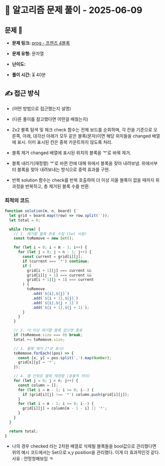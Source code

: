 # 📝 알고리즘 문제 풀이 - 2025-06-09

## 문제 📖

- **문제 링크:** [prog - 프렌즈 4블록](https://school.programmers.co.kr/learn/courses/30/lessons/17679)

- **문제 유형:** 문자열

- **난이도:**

- **풀이 시간:** ⏳ 40분

## ✍ 접근 방식

- (어떤 방법으로 접근했는지 설명)
- (다른 풀이를 참고했다면 어떤걸 배웠는지)

- 2x2 블록 탐색 및 체크
  check 함수는 전체 보드를 순회하며, 각 칸을 기준으로 오른쪽, 아래, 대각선 아래가 모두 같은 블록(문자)이면 해당 위치들을 changed 배열에 표시. 이미 표시된 칸은 중복 카운트하지 않도록 처리.

- 블록 제거
  changed 배열에 표시된 위치의 블록을 '\*'로 바꿔 제거.

- 블록 내리기(재정렬)
  '\*'로 바뀐 칸에 대해 위에서 블록을 찾아 내려보냄. 위에서부터 블록을 찾아 내려보내는 방식으로 중력 효과를 구현.

- 반복
  solution 함수는 check를 반복 호출하여 더 이상 지울 블록이 없을 때까지 위 과정을 반복하고, 총 제거된 블록 수를 반환.

### 최적의 코드

```ts
function solution(m, n, board) {
  let grid = board.map((row) => row.split(''));
  let total = 0;

  while (true) {
    // 1. 제거할 블록 좌표 수집 (Set 사용)
    const toRemove = new Set();

    for (let i = 0; i < m - 1; i++) {
      for (let j = 0; j < n - 1; j++) {
        const current = grid[i][j];
        if (current === '*') continue;
        if (
          grid[i + 1][j] === current &&
          grid[i][j + 1] === current &&
          grid[i + 1][j + 1] === current
        ) {
          toRemove
            .add(`${i},${j}`)
            .add(`${i + 1},${j}`)
            .add(`${i},${j + 1}`)
            .add(`${i + 1},${j + 1}`);
        }
      }
    }

    // 2. 더 이상 제거할 블록 없으면 종료
    if (toRemove.size === 0) break;
    total += toRemove.size;

    // 3. 블록 제거 (*로 표시)
    toRemove.forEach((pos) => {
      const [x, y] = pos.split(',').map(Number);
      grid[x][y] = '*';
    });

    // 4. 열 단위로 블록 재정렬 (효율적 처리)
    for (let j = 0; j < n; j++) {
      const column = [];
      for (let i = m - 1; i >= 0; i--) {
        if (grid[i][j] !== '*') column.push(grid[i][j]);
      }
      for (let i = m - 1; i >= 0; i--) {
        grid[i][j] = column[m - 1 - i] || '*';
      }
    }
  }

  return total;
}
```

- 나의 경우 checked 라는 2차원 배열로 삭제될 블록들을 bool값으로 관리했다면 위의 예시 코드에서는 Set으로 x,y position을 관리했다. 이게 더 효과적인것 같다.
  사유 : 안멍청해보임 ㅋ
